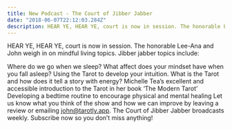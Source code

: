 ```yaml
---
title: New Podcast - The Court of Jibber Jabber
date: "2018-06-07T22:12:03.284Z"
description: HEAR YE, HEAR YE, court is now in session. The honorable Lee-Ana and John weigh in on mindful living topics. Jibber jabber topics includeing Where do we go when we sleep? What affect does your mindset have when you fall asleep? and developing a bedtime routine to encourage physical and mental healing
---
```


HEAR YE, HEAR YE, court is now in session. The honorable Lee-Ana and John weigh in on mindful living topics. Jibber jabber topics include:

Where do we go when we sleep? What affect does your mindset have when you fall asleep?
Using the Tarot to develop your intuition. What is the Tarot and how does it tell a story with energy?
Michelle Tea’s excellent and accessible introduction to the Tarot in her book ‘The Modern Tarot’
Developing a bedtime routine to encourage physical and mental healing
Let us know what you think of the show and how we can improve by leaving a review or emailing john@tarotly.app. The Court of Jibber Jabber broadcasts weekly. Subscribe now so you don’t miss anything!
